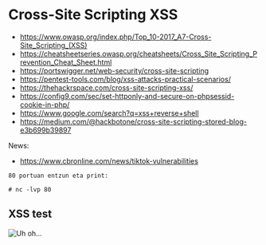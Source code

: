 # Cross-Site Scripting XSS

- https://www.owasp.org/index.php/Top_10-2017_A7-Cross-Site_Scripting_(XSS)
- https://cheatsheetseries.owasp.org/cheatsheets/Cross_Site_Scripting_Prevention_Cheat_Sheet.html
- https://portswigger.net/web-security/cross-site-scripting
- https://pentest-tools.com/blog/xss-attacks-practical-scenarios/
- https://thehackrspace.com/cross-site-scripting-xss/
- https://config9.com/sec/set-httponly-and-secure-on-phpsessid-cookie-in-php/
- https://www.google.com/search?q=xss+reverse+shell
- https://medium.com/@hackbotone/cross-site-scripting-stored-blog-e3b699b39897

News:
- https://www.cbronline.com/news/tiktok-vulnerabilities

```
80 portuan entzun eta print:

# nc -lvp 80
``` 

## XSS test

![Uh oh...]("onerror="alert('XSS'))